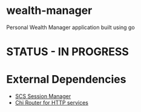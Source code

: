 # wealth-manager
Personal Wealth Manager application built using go

# STATUS - IN PROGRESS

# External Dependencies
* [SCS Session Manager](https://github.com/alexedwards/scs/)
* [Chi Router for HTTP services](https://github.com/go-chi/chi)

